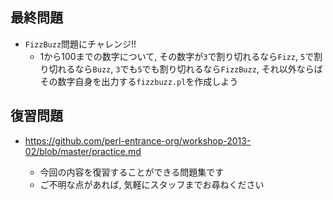 ## 最終問題
- `FizzBuzz`問題にチャレンジ!!
    - 1から100までの数字について, その数字が`3`で割り切れるなら`Fizz`, `5`で割り切れるなら`Buzz`, `3`でも`5`でも割り切れるなら`FizzBuzz`, それ以外ならばその数字自身を出力する`fizzbuzz.pl`を作成しよう

## 復習問題

- <https://github.com/perl-entrance-org/workshop-2013-02/blob/master/practice.md>

  - 今回の内容を復習することができる問題集です
  - ご不明な点があれば, 気軽にスタッフまでお尋ねください
